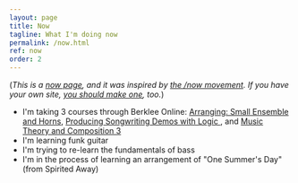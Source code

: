 ```yaml
---
layout: page
title: Now
tagline: What I'm doing now
permalink: /now.html
ref: now
order: 2
---
```


(_This is a [now page](https://nownownow.com/about), and it was inspired by [the /now movement](https://sivers.org/nowff). If you have your own site, [you should make one](https://nownownow.com/about), too._)

- I'm taking 3 courses through Berklee Online: [Arranging: Small Ensemble and Horns](https://online.berklee.edu/courses/arranging-small-ensemble-and-horns), [Producing Songwriting Demos with Logic
](https://online.berklee.edu/courses/producing-songwriting-demos-with-logic), and [Music Theory and Composition 3](https://online.berklee.edu/courses/music-theory-and-composition-3)
- I'm learning funk guitar
- I'm trying to re-learn the fundamentals of bass
- I'm in the process of learning an arrangement of "One Summer's Day" (from Spirited Away)
